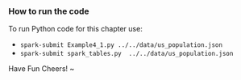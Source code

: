 ### How to run the code
To run Python code for this chapter use:

 * `spark-submit Example4_1.py ../../data/us_population.json`
 * `spark-submit spark_tables.py  ../../data/us_population.json`

Have Fun
Cheers!
~
